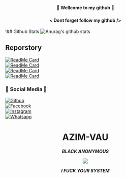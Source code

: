 ### <h4 align="center">🔰 Wellcome to my github 🔰</h4>
### <h4 align="center">< Dont forget follow my github /></h4>



!## Github Stats
![Anurag's github stats](https://github-readme-stats.vercel.app/api?username=Azim-vau&show_icons=true&theme=radical)<br>
## Reporstory
[![ReadMe Card](https://github-readme-stats.vercel.app/api/pin/?username=Azim-vau&repo=error&show_icons=true&theme=radical)](https://github.com/Azim-vau/error)<br>
[![ReadMe Card](https://github-readme-stats.vercel.app/api/pin/?username=Azim-vau&repo=pro-cracker&show_icons=true&theme=radical)](https://github.com/Azim-vau/pro-cracker)<br>
[![ReadMe Card](https://github-readme-stats.vercel.app/api/pin/?username=Azim-vau&repo=NBF&show_icons=true&theme=radical)](https://github.com/Azim-vau/NBF)<br>
[![ReadMe Card](https://github-readme-stats.vercel.app/api/pin/?username=Azim-vau&repo=hack&show_icons=true&theme=radical)](https://github.com/Azim-vau/hack)</br>

### 📱 Social Media 📱



[![Github](https://img.shields.io/badge/Github-AZIM--MAHMUD-dimgray?style=flat-square&logo=github)](https://github.com/Azim-vau)<br> [![Facebook](https://img.shields.io/badge/Facebook-MAHMUD--AZIM-blue?style=flat-square&logo=facebook)](https://www.facebook.com/azimmahmudofficial)<br> [![Instagram](https://img.shields.io/badge/Instagram-AZIM--MAHMUD-hotpink?style=flat-square&logo=instagram)](https://Instagram.com/azimmahmud143)<br> [![Whatsapp](https://img.shields.io/badge/Whatsapp-AZIM--MAHMUD-deepgreen?style=flat-square&logo=whatsapp)](https://chat.whatsapp.com/DA8asUGMmRG42yKXrCsVb7)



<h1 align="center"> AZIM-VAU </h1>
<p align="center">
     <i> <b> BLACK ANONYMOUS </b> </i>
</p>

<p align="center">
<img src="https://giffiles.alphacoders.com/120/120248.gif">
</p>
<p align="center">
<i> <b> I FUCK YOUR SYSTEM  </b> </i>
</p>
